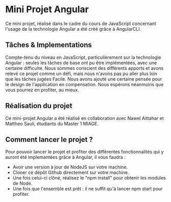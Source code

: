 # Mini Projet Angular

Ce mini projet, réalisé dans le cadre du cours de JavaScript concernant l'usage de la technologie Angular a été créé grâce à AngularCLI.

## Tâches & Implementations 

Compte-tenu du niveau en JavaScript, particulièrement sur la technologie Angular : seules les tâches de base ont pu être implémentées, avec une certaine difficulté.
Nous sommes conscient des différents apports et avons relevé ce projet comme un défi, mais nous n'avons pas pu aller plus loin que les tâches jugées Facile.
Nous avons ajouté une certaine pensée pour le design de l'application en compensation.
Nous espérons néanmoins que vous pourrez en profiter, au mieux.

## Réalisation du projet

Ce mini-projet Angular a été réalisé en collaboration avec Nawel Aittahar et Mattheo Sauli, étudiants du Master 1 MIAGE.

## Comment lancer le projet ?

Pour pouvoir lancer le projet et profiter des différentes fonctionnalités qui y auront été implemantées grâce à Angular, il vous faudra :
- Avoir une version à jour de NodeJS sur votre machine.
- Cloner ce dépôt Github directement sur votre machine. 
- Une fois celui-ci clôné, réalisez le "npm install" pour obtenir les modules de Node.
- Une fois que l'ensemble est prêt : il ne suffit qu'à lancer npm start pour profiter.


